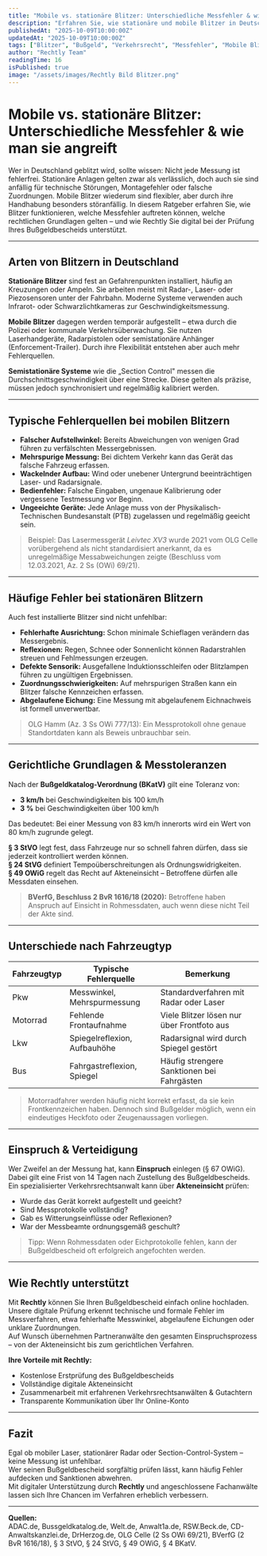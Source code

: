 ```yaml
---
title: "Mobile vs. stationäre Blitzer: Unterschiedliche Messfehler & wie man sie angreift"
description: "Erfahren Sie, wie stationäre und mobile Blitzer in Deutschland arbeiten, welche Messfehler häufig auftreten und wie Sie sich mit rechtlichen Mitteln – etwa über Rechtly – erfolgreich gegen fehlerhafte Bußgeldbescheide wehren können."
publishedAt: "2025-10-09T10:00:00Z"
updatedAt: "2025-10-09T10:00:00Z"
tags: ["Blitzer", "Bußgeld", "Verkehrsrecht", "Messfehler", "Mobile Blitzer", "Stationäre Blitzer", "Rechtly", "Einspruch"]
author: "Rechtly Team"
readingTime: 16
isPublished: true
image: "/assets/images/Rechtly Bild Blitzer.png"
---
```


# Mobile vs. stationäre Blitzer: Unterschiedliche Messfehler & wie man sie angreift

Wer in Deutschland geblitzt wird, sollte wissen: Nicht jede Messung ist fehlerfrei. Stationäre Anlagen gelten zwar als verlässlich, doch auch sie sind anfällig für technische Störungen, Montagefehler oder falsche Zuordnungen. Mobile Blitzer wiederum sind flexibler, aber durch ihre Handhabung besonders störanfällig. In diesem Ratgeber erfahren Sie, wie Blitzer funktionieren, welche Messfehler auftreten können, welche rechtlichen Grundlagen gelten – und wie Rechtly Sie digital bei der Prüfung Ihres Bußgeldbescheids unterstützt.

---

## Arten von Blitzern in Deutschland

**Stationäre Blitzer** sind fest an Gefahrenpunkten installiert, häufig an Kreuzungen oder Ampeln. Sie arbeiten meist mit Radar-, Laser- oder Piezosensoren unter der Fahrbahn. Moderne Systeme verwenden auch Infrarot- oder Schwarzlichtkameras zur Geschwindigkeitsmessung. 

**Mobile Blitzer** dagegen werden temporär aufgestellt – etwa durch die Polizei oder kommunale Verkehrsüberwachung. Sie nutzen Laserhandgeräte, Radarpistolen oder semistationäre Anhänger (Enforcement-Trailer). Durch ihre Flexibilität entstehen aber auch mehr Fehlerquellen.

**Semistationäre Systeme** wie die „Section Control" messen die Durchschnittsgeschwindigkeit über eine Strecke. Diese gelten als präzise, müssen jedoch synchronisiert und regelmäßig kalibriert werden.

---

## Typische Fehlerquellen bei mobilen Blitzern

- **Falscher Aufstellwinkel:** Bereits Abweichungen von wenigen Grad führen zu verfälschten Messergebnissen.
- **Mehrspurige Messung:** Bei dichtem Verkehr kann das Gerät das falsche Fahrzeug erfassen.
- **Wackelnder Aufbau:** Wind oder unebener Untergrund beeinträchtigen Laser- und Radarsignale.
- **Bedienfehler:** Falsche Eingaben, ungenaue Kalibrierung oder vergessene Testmessung vor Beginn.
- **Ungeeichte Geräte:** Jede Anlage muss von der Physikalisch-Technischen Bundesanstalt (PTB) zugelassen und regelmäßig geeicht sein.

> Beispiel: Das Lasermessgerät *Leivtec XV3* wurde 2021 vom OLG Celle vorübergehend als nicht standardisiert anerkannt, da es unregelmäßige Messabweichungen zeigte (Beschluss vom 12.03.2021, Az. 2 Ss (OWi) 69/21).

---

## Häufige Fehler bei stationären Blitzern

Auch fest installierte Blitzer sind nicht unfehlbar:

- **Fehlerhafte Ausrichtung:** Schon minimale Schieflagen verändern das Messergebnis.
- **Reflexionen:** Regen, Schnee oder Sonnenlicht können Radarstrahlen streuen und Fehlmessungen erzeugen.
- **Defekte Sensorik:** Ausgefallene Induktionsschleifen oder Blitzlampen führen zu ungültigen Ergebnissen.
- **Zuordnungsschwierigkeiten:** Auf mehrspurigen Straßen kann ein Blitzer falsche Kennzeichen erfassen.
- **Abgelaufene Eichung:** Eine Messung mit abgelaufenem Eichnachweis ist formell unverwertbar.

> OLG Hamm (Az. 3 Ss OWi 777/13): Ein Messprotokoll ohne genaue Standortdaten kann als Beweis unbrauchbar sein.

---

## Gerichtliche Grundlagen & Messtoleranzen

Nach der **Bußgeldkatalog-Verordnung (BKatV)** gilt eine Toleranz von:
- **3 km/h** bei Geschwindigkeiten bis 100 km/h  
- **3 %** bei Geschwindigkeiten über 100 km/h  

Das bedeutet: Bei einer Messung von 83 km/h innerorts wird ein Wert von 80 km/h zugrunde gelegt.

**§ 3 StVO** legt fest, dass Fahrzeuge nur so schnell fahren dürfen, dass sie jederzeit kontrolliert werden können.  
**§ 24 StVG** definiert Tempoüberschreitungen als Ordnungswidrigkeiten.  
**§ 49 OWiG** regelt das Recht auf Akteneinsicht – Betroffene dürfen alle Messdaten einsehen.  

> **BVerfG, Beschluss 2 BvR 1616/18 (2020):** Betroffene haben Anspruch auf Einsicht in Rohmessdaten, auch wenn diese nicht Teil der Akte sind.

---

## Unterschiede nach Fahrzeugtyp

| Fahrzeugtyp | Typische Fehlerquelle | Bemerkung |
|--------------|----------------------|------------|
| Pkw | Messwinkel, Mehrspurmessung | Standardverfahren mit Radar oder Laser |
| Motorrad | Fehlende Frontaufnahme | Viele Blitzer lösen nur über Frontfoto aus |
| Lkw | Spiegelreflexion, Aufbauhöhe | Radarsignal wird durch Spiegel gestört |
| Bus | Fahrgastreflexion, Spiegel | Häufig strengere Sanktionen bei Fahrgästen |

> Motorradfahrer werden häufig nicht korrekt erfasst, da sie kein Frontkennzeichen haben. Dennoch sind Bußgelder möglich, wenn ein eindeutiges Heckfoto oder Zeugenaussagen vorliegen.

---

## Einspruch & Verteidigung

Wer Zweifel an der Messung hat, kann **Einspruch** einlegen (§ 67 OWiG). Dabei gilt eine Frist von 14 Tagen nach Zustellung des Bußgeldbescheids.  
Ein spezialisierter Verkehrsrechtsanwalt kann über **Akteneinsicht** prüfen:

- Wurde das Gerät korrekt aufgestellt und geeicht?
- Sind Messprotokolle vollständig?
- Gab es Witterungseinflüsse oder Reflexionen?
- War der Messbeamte ordnungsgemäß geschult?

> Tipp: Wenn Rohmessdaten oder Eichprotokolle fehlen, kann der Bußgeldbescheid oft erfolgreich angefochten werden.

---

## Wie Rechtly unterstützt

Mit **Rechtly** können Sie Ihren Bußgeldbescheid einfach online hochladen. Unsere digitale Prüfung erkennt technische und formale Fehler im Messverfahren, etwa fehlerhafte Messwinkel, abgelaufene Eichungen oder unklare Zuordnungen.  
Auf Wunsch übernehmen Partneranwälte den gesamten Einspruchsprozess – von der Akteneinsicht bis zum gerichtlichen Verfahren.  

**Ihre Vorteile mit Rechtly:**
- Kostenlose Erstprüfung des Bußgeldbescheids  
- Vollständige digitale Akteneinsicht  
- Zusammenarbeit mit erfahrenen Verkehrsrechtsanwälten & Gutachtern  
- Transparente Kommunikation über Ihr Online-Konto  

---

## Fazit

Egal ob mobiler Laser, stationärer Radar oder Section-Control-System – keine Messung ist unfehlbar.  
Wer seinen Bußgeldbescheid sorgfältig prüfen lässt, kann häufig Fehler aufdecken und Sanktionen abwehren.  
Mit digitaler Unterstützung durch **Rechtly** und angeschlossene Fachanwälte lassen sich Ihre Chancen im Verfahren erheblich verbessern.

---

**Quellen:**  
ADAC.de, Bussgeldkatalog.de, Welt.de, Anwalt1a.de, RSW.Beck.de, CD-Anwaltskanzlei.de, DrHerzog.de, OLG Celle (2 Ss OWi 69/21), BVerfG (2 BvR 1616/18), § 3 StVO, § 24 StVG, § 49 OWiG, § 4 BKatV.

